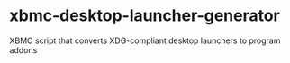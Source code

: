xbmc-desktop-launcher-generator
===============================

XBMC script that converts XDG-compliant desktop launchers to program addons

